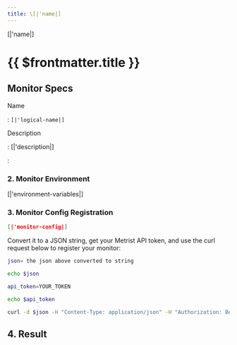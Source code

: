 ```yaml
---
title: \[|'name|]
---
```


[|'name|]

# {{ $frontmatter.title }}

## Monitor Specs

Name

: `[|'logical-name|]`

Description

: [|'description|]

: &nbsp;

<!--@include: /parts/setup-in-a-nutshell.md-->


<!--@include: /parts/setup-detailed-steps-pre-requisites.md-->

### 2. Monitor Environment

<!--@include: /parts/setup-detailed-steps-2-monitor-configuration.md-->

[|'environment-variables|]

### 3. Monitor Config Registration

<!--@include: /parts/setup-detailed-steps-3-monitor-registration.md-->

```json
[|'monitor-config|]
```

Convert it to a JSON string, get your Metrist API token, and use the curl request below to register your monitor:

```sh
json= the json above converted to string

echo $json

api_token=YOUR_TOKEN

echo $api_token

curl -d $json -H "Content-Type: application/json" -H "Authorization: Bearer $api_token" 'https://app.metrist.io/api/v0/monitor-config'

```

<!--@include: /parts/setup-detailed-steps-3-monitor-registration-api-tip.md-->

<!--@include: /parts/setup-detailed-steps-3-monitor-registration-stdout.md-->

## 4. Result

<!--@include: /parts/setup-detailed-steps-4-result.md-->
